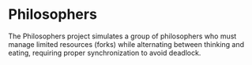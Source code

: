 # Philosophers
The Philosophers project simulates a group of philosophers who must manage limited resources (forks) while alternating between thinking and eating, requiring proper synchronization to avoid deadlock.
